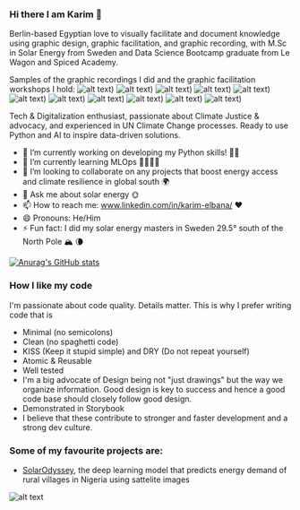 ### Hi there I am Karim 👋 

Berlin-based Egyptian love to visually facilitate and document knowledge using graphic design, graphic facilitation, and graphic recording, with M.Sc in Solar Energy from Sweden and Data Science Bootcamp graduate from Le Wagon and Spiced Academy.

Samples of the graphic recordings I did and the graphic facilitation workshops I hold:
![alt text](https://github.com/karimelbana/graphic_facilitation/blob/main/1.jpeg))
![alt text](https://github.com/karimelbana/graphic_facilitation/blob/main/2.jpeg))
![alt text](https://github.com/karimelbana/graphic_facilitation/blob/main/3.jpeg))
![alt text](https://github.com/karimelbana/graphic_facilitation/blob/main/4.jpeg))
![alt text](https://github.com/karimelbana/graphic_facilitation/blob/main/5.jpeg))
![alt text](https://github.com/karimelbana/graphic_facilitation/blob/main/6.jpeg))
![alt text](https://github.com/karimelbana/graphic_facilitation/blob/main/7.jpeg))
![alt text](https://github.com/karimelbana/graphic_facilitation/blob/main/8.jpeg))
![alt text](https://github.com/karimelbana/graphic_facilitation/blob/main/9.jpeg))
![alt text](https://github.com/karimelbana/graphic_facilitation/blob/main/10.jpeg))
![alt text](https://github.com/karimelbana/graphic_facilitation/blob/main/11.jpeg))


Tech & Digitalization enthusiast, passionate about Climate Justice & advocacy, and experienced in UN Climate Change processes. Ready to use Python and AI to inspire data-driven solutions.

- 🔭 I’m currently working on developing my Python skills! 🧑‍💻
- 🌱 I’m currently learning MLOps 🧑‍💻🧑‍💻
- 👯 I’m looking to collaborate on any projects that boost energy access and climate resilience in global south 🌍
- 💬 Ask me about solar energy 🌞
- 📫 How to reach me: www.linkedin.com/in/karim-elbana/ ❤️
- 😄 Pronouns: He/Him
- ⚡ Fun fact: I did my solar energy masters in Sweden 29.5° south of the North Pole 🏔️ 🌘

[![Anurag's GitHub stats](https://github-readme-stats.vercel.app/api?username=karimelbana&show_icons=true&theme=cobalt&count_private=true)](https://github.com/anuraghazra/github-readme-stats)

### How I like my code
I'm passionate about code quality. Details matter. This is why I prefer writing code that is

- Minimal (no semicolons)
- Clean (no spaghetti code)
- KISS (Keep it stupid simple) and DRY (Do not repeat yourself)
- Atomic & Reusable
- Well tested
- I'm a big advocate of Design being not "just drawings" but the way we organize information. Good design is key to success and hence a good code base should closely follow good design.
- Demonstrated in Storybook
- I believe that these contribute to stronger and faster development and a strong dev culture.

### Some of my favourite projects are:

- [SolarOdyssey](https://karimelbana-solarodyssey-interfacesolar-app-gq3677.streamlit.app/), the deep learning model that predicts energy demand of rural villages in Nigeria using sattelite images

![alt text](https://github.com/karimelbana/SolarOdyssey/blob/main/Interface/SolarOdyssey_Logo.png)

<!--
**karimelbana/karimelbana** is a ✨ _special_ ✨ repository because its `README.md` (this file) appears on your GitHub profile.

Here are some ideas to get you started:

- 🔭 I’m currently working on ...
- 🌱 I’m currently learning ...
- 👯 I’m looking to collaborate on ...
- 🤔 I’m looking for help with ...
- 💬 Ask me about ...
- 📫 How to reach me: ...
- 😄 Pronouns: ...
- ⚡ Fun fact: ...
-->
